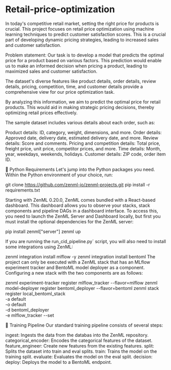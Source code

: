 # Retail-price-optimization

In today's competitive retail market, setting the right price for products is crucial. This project focuses on retail price optimization using machine learning techniques to predict customer satisfaction scores. This is a crucial part of developing dynamic pricing strategies, leading to increased sales and customer satisfaction.

Problem statement: Our task is to develop a model that predicts the optimal price for a product based on various factors. This prediction would enable us to make an informed decision when pricing a product, leading to maximized sales and customer satisfaction.

The dataset's diverse features like product details, order details, review details, pricing, competition, time, and customer details provide a comprehensive view for our price optimization task.

By analyzing this information, we aim to predict the optimal price for retail products. This would aid in making strategic pricing decisions, thereby optimizing retail prices effectively.

The sample dataset includes various details about each order, such as:

Product details: ID, category, weight, dimensions, and more.
Order details: Approved date, delivery date, estimated delivery date, and more.
Review details: Score and comments.
Pricing and competition details: Total price, freight price, unit price, competitor prices, and more.
Time details: Month, year, weekdays, weekends, holidays.
Customer details: ZIP code, order item ID.


🐍 Python Requirements
Let's jump into the Python packages you need. Within the Python environment of your choice, run:

git clone https://github.com/zenml-io/zenml-projects.git
pip install -r requirements.txt


Starting with ZenML 0.20.0, ZenML comes bundled with a React-based dashboard. This dashboard allows you to observe your stacks, stack components and pipeline DAGs in a dashboard interface. To access this, you need to launch the ZenML Server and Dashboard locally, but first you must install the optional dependencies for the ZenML server:

pip install zenml["server"]
zenml up

If you are running the run_cid_pipeline.py` script, you will also need to install some integrations using ZenML:

zenml integration install mlflow -y
zenml integration install bentoml
The project can only be executed with a ZenML stack that has an MLflow experiment tracker and BentoML model deployer as a component. Configuring a new stack with the two components are as follows:

zenml experiment-tracker register mlflow_tracker --flavor=mlflow
zenml model-deployer register bentoml_deployer --flavor=bentoml
zenml stack register local_bentoml_stack \
  -a default \
  -o default \
  -d bentoml_deployer \
  -e mlflow_tracker
  --set

  
🚀 Training Pipeline
Our standard training pipeline consists of several steps:

ingest: Ingests the data from the databas into the ZenML repository.
categorical_encoder: Encodes the categorical features of the dataset.
feature_engineer: Create new features from the existing features.
split: Splits the dataset into train and eval splits.
train: Trains the model on the training split.
evaluate: Evaluates the model on the eval split.
decision:
deploy: Deploys the model to a BentoML endpoint.